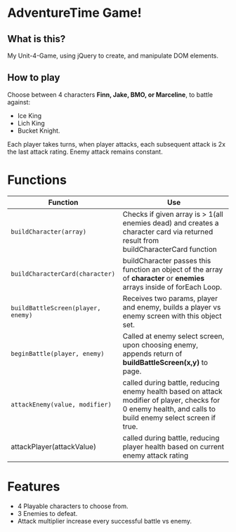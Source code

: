# AdventureTime Game!

## What is this?

My Unit-4-Game, using jQuery to create, and manipulate DOM elements.

## How to play

Choose between 4 characters **Finn, Jake, BMO, or Marceline**, to battle against:

- Ice King
- Lich King
- Bucket Knight.

Each player takes turns, when player attacks, each subsequent attack is 2x the last attack rating. Enemy attack remains constant.

# Functions

| Function                           | Use                                                                                                                                                        |
| ---------------------------------- | ---------------------------------------------------------------------------------------------------------------------------------------------------------- |
| `buildCharacter(array)`            | Checks if given array is > 1(all enemies dead) and creates a character card via returned result from buildCharacterCard function                           |
| `buildCharacterCard(character)`    | buildCharacter passes this function an object of the array of **character** or **enemies** arrays inside of forEach Loop.                                  |
| `buildBattleScreen(player, enemy)` | Receives two params, player and enemy, builds a player vs enemy screen with this object set.                                                               |
| `beginBattle(player, enemy)`       | Called at enemy select screen, upon choosing enemy, appends return of **buildBattleScreen(x,y)** to page.                                                  |
| `attackEnemy(value, modifier)`     | called during battle, reducing enemy health based on attack modifier of player, checks for 0 enemy health, and calls to build enemy select screen if true. |
| attackPlayer(attackValue)          | called during battle, reducing player health based on current enemy attack rating                                                                          |

# Features

- 4 Playable characters to choose from.
- 3 Enemies to defeat.
- Attack multiplier increase every successful battle vs enemy.
